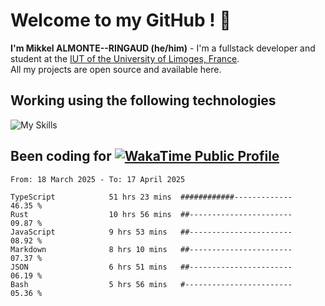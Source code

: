 # Welcome to my GitHub ! 🌃

**I'm Mikkel ALMONTE--RINGAUD (he/him)** - I'm a fullstack developer and student at the [IUT of the University of Limoges, France](https://iut.unilim.fr). \
All my projects are open source and available here.

## Working using the following technologies

![My Skills](https://skillicons.dev/icons?i=solidjs,pnpm,nodejs,ts,js,vercel,netlify,html,css,rust,astro,git,vue,md,electron,figma,github,bash,bun,cloudflare,py,tailwind,nginx,npm,tauri,vite,zig,yarn,windicss,dart,flutter,kotlin&theme=dark)

## Been coding for [![WakaTime Public Profile](https://wakatime.com/badge/user/0839e595-e07a-435c-8d59-ed95f2a3d6dd.svg?style=flat-square)](https://wakatime.com/@0839e595-e07a-435c-8d59-ed95f2a3d6dd)

<!--START_SECTION:waka-->

```plain
From: 18 March 2025 - To: 17 April 2025

TypeScript            51 hrs 23 mins  ############-------------   46.35 %
Rust                  10 hrs 56 mins  ##-----------------------   09.87 %
JavaScript            9 hrs 53 mins   ##-----------------------   08.92 %
Markdown              8 hrs 10 mins   ##-----------------------   07.37 %
JSON                  6 hrs 51 mins   ##-----------------------   06.19 %
Bash                  5 hrs 56 mins   #------------------------   05.36 %
```

<!--END_SECTION:waka-->
